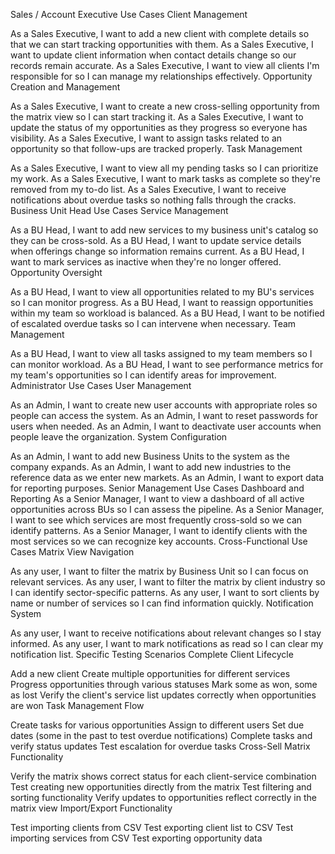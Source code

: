 Sales / Account Executive Use Cases
Client Management

As a Sales Executive, I want to add a new client with complete details so that we can start tracking opportunities with them.
As a Sales Executive, I want to update client information when contact details change so our records remain accurate.
As a Sales Executive, I want to view all clients I'm responsible for so I can manage my relationships effectively.
Opportunity Creation and Management

As a Sales Executive, I want to create a new cross-selling opportunity from the matrix view so I can start tracking it.
As a Sales Executive, I want to update the status of my opportunities as they progress so everyone has visibility.
As a Sales Executive, I want to assign tasks related to an opportunity so that follow-ups are tracked properly.
Task Management

As a Sales Executive, I want to view all my pending tasks so I can prioritize my work.
As a Sales Executive, I want to mark tasks as complete so they're removed from my to-do list.
As a Sales Executive, I want to receive notifications about overdue tasks so nothing falls through the cracks.
Business Unit Head Use Cases
Service Management

As a BU Head, I want to add new services to my business unit's catalog so they can be cross-sold.
As a BU Head, I want to update service details when offerings change so information remains current.
As a BU Head, I want to mark services as inactive when they're no longer offered.
Opportunity Oversight

As a BU Head, I want to view all opportunities related to my BU's services so I can monitor progress.
As a BU Head, I want to reassign opportunities within my team so workload is balanced.
As a BU Head, I want to be notified of escalated overdue tasks so I can intervene when necessary.
Team Management

As a BU Head, I want to view all tasks assigned to my team members so I can monitor workload.
As a BU Head, I want to see performance metrics for my team's opportunities so I can identify areas for improvement.
Administrator Use Cases
User Management

As an Admin, I want to create new user accounts with appropriate roles so people can access the system.
As an Admin, I want to reset passwords for users when needed.
As an Admin, I want to deactivate user accounts when people leave the organization.
System Configuration

As an Admin, I want to add new Business Units to the system as the company expands.
As an Admin, I want to add new industries to the reference data as we enter new markets.
As an Admin, I want to export data for reporting purposes.
Senior Management Use Cases
Dashboard and Reporting
As a Senior Manager, I want to view a dashboard of all active opportunities across BUs so I can assess the pipeline.
As a Senior Manager, I want to see which services are most frequently cross-sold so we can identify patterns.
As a Senior Manager, I want to identify clients with the most services so we can recognize key accounts.
Cross-Functional Use Cases
Matrix View Navigation

As any user, I want to filter the matrix by Business Unit so I can focus on relevant services.
As any user, I want to filter the matrix by client industry so I can identify sector-specific patterns.
As any user, I want to sort clients by name or number of services so I can find information quickly.
Notification System

As any user, I want to receive notifications about relevant changes so I stay informed.
As any user, I want to mark notifications as read so I can clear my notification list.
Specific Testing Scenarios
Complete Client Lifecycle

Add a new client
Create multiple opportunities for different services
Progress opportunities through various statuses
Mark some as won, some as lost
Verify the client's service list updates correctly when opportunities are won
Task Management Flow

Create tasks for various opportunities
Assign to different users
Set due dates (some in the past to test overdue notifications)
Complete tasks and verify status updates
Test escalation for overdue tasks
Cross-Sell Matrix Functionality

Verify the matrix shows correct status for each client-service combination
Test creating new opportunities directly from the matrix
Test filtering and sorting functionality
Verify updates to opportunities reflect correctly in the matrix view
Import/Export Functionality

Test importing clients from CSV
Test exporting client list to CSV
Test importing services from CSV
Test exporting opportunity data
